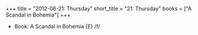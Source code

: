 +++
title = "2012-06-21: Thursday"
short_title = "21: Thursday"
books = ["A Scandal in Bohemia"]
+++


* Book: A Scandal in Bohemia {E} /f/
